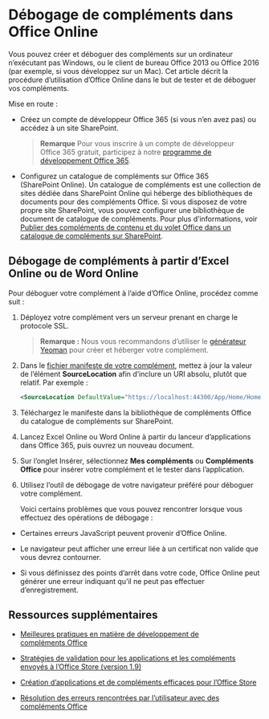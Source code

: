 
# <a name="debug-add-ins-in-office-online"></a>Débogage de compléments dans Office Online


Vous pouvez créer et déboguer des compléments sur un ordinateur n’exécutant pas Windows, ou le client de bureau Office 2013 ou Office 2016 (par exemple, si vous développez sur un Mac). Cet article décrit la procédure d’utilisation d’Office Online dans le but de tester et de déboguer vos compléments. 

Mise en route :


- Créez un compte de développeur Office 365 (si vous n’en avez pas) ou accédez à un site SharePoint.
    
     >**Remarque**  Pour vous inscrire à un compte de développeur Office 365 gratuit, participez à notre [programme de développement Office 365](https://dev.office.com/devprogram).
     
- Configurez un catalogue de compléments sur Office 365 (SharePoint Online). Un catalogue de compléments est une collection de sites dédiée dans SharePoint Online qui héberge des bibliothèques de documents pour des compléments Office. Si vous disposez de votre propre site SharePoint, vous pouvez configurer une bibliothèque de document de catalogue de compléments. Pour plus d’informations, voir [Publier des compléments de contenu et du volet Office dans un catalogue de compléments sur SharePoint](../publish/publish-task-pane-and-content-add-ins-to-an-add-in-catalog.md).
    

## <a name="debug-your-add-in-from-excel-online-or-word-online"></a>Débogage de compléments à partir d’Excel Online ou de Word Online

Pour déboguer votre complément à l’aide d’Office Online, procédez comme suit :


1. Déployez votre complément vers un serveur prenant en charge le protocole SSL.
    
     >**Remarque :**  Nous vous recommandons d’utiliser le [générateur Yeoman](https://github.com/OfficeDev/generator-office) pour créer et héberger votre complément.
     
2. Dans le [fichier manifeste de votre complément](../overview/add-in-manifests.md), mettez à jour la valeur de l’élément **SourceLocation** afin d’inclure un URI absolu, plutôt que relatif. Par exemple :
    
    ```xml
    <SourceLocation DefaultValue="https://localhost:44300/App/Home/Home.html" />
    ```
    
3. Téléchargez le manifeste dans la bibliothèque de compléments Office du catalogue de compléments sur SharePoint.
    
4. Lancez Excel Online ou Word Online à partir du lanceur d’applications dans Office 365, puis ouvrez un nouveau document.
    
5. Sur l’onglet Insérer, sélectionnez  **Mes compléments** ou **Compléments Office** pour insérer votre complément et le tester dans l’application.
    
6. Utilisez l’outil de débogage de votre navigateur préféré pour déboguer votre complément.
    
    Voici certains problèmes que vous pouvez rencontrer lorsque vous effectuez des opérations de débogage :
    
  - Certaines erreurs JavaScript peuvent provenir d’Office Online.
    
  - Le navigateur peut afficher une erreur liée à un certificat non valide que vous devrez contourner.
    
  - Si vous définissez des points d’arrêt dans votre code, Office Online peut générer une erreur indiquant qu’il ne peut pas effectuer d’enregistrement.
    

## <a name="additional-resources"></a>Ressources supplémentaires


- [Meilleures pratiques en matière de développement de compléments Office](../overview/add-in-development-best-practices.md)
    
- [Stratégies de validation pour les applications et les compléments envoyés à l’Office Store (version 1.9)](http://msdn.microsoft.com/library/cd90836a-523e-42f5-ab02-5123cdf9fefe%28Office.15%29.aspx)
    
- [Création d’applications et de compléments efficaces pour l’Office Store](http://msdn.microsoft.com/library/c66a6e6b-2e96-458f-8f8c-2a499fe942c9%28Office.15%29.aspx)
    
- [Résolution des erreurs rencontrées par l’utilisateur avec des compléments Office](../testing/testing-and-troubleshooting.md)
    
